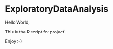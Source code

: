 ExploratoryDataAnalysis
=======================
Hello World,

This is the R script for project1. 

Enjoy :-)


